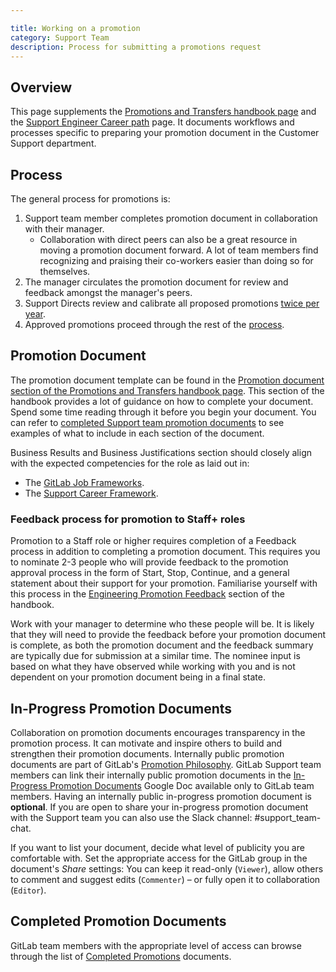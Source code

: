 ```yaml
---

title: Working on a promotion
category: Support Team
description: Process for submitting a promotions request
---
```




## Overview

This page supplements the [Promotions and Transfers handbook page](/handbook/people-group/promotions-transfers/)
and the [Support Engineer Career path](/handbook/support/support-engineer-career-path/#career-development-in-support) page. It documents workflows and processes specific to preparing your promotion document in the Customer Support department.

## Process

The general process for promotions is:

1. Support team member completes promotion document in collaboration with their
   manager.
   - Collaboration with direct peers can also be a great resource in moving a
     promotion document forward. A lot of team members find recognizing and
     praising their co-workers easier than doing so for themselves.
1. The manager circulates the promotion document for review and feedback
   amongst the manager's peers.
1. Support Directs review and calibrate all proposed promotions [twice per year](/handbook/people-group/promotions-transfers/#twice-per-year-promotion-calibration-process--timeline).
1. Approved promotions proceed through the rest of the [process](/handbook/people-group/promotions-transfers/#twice-per-year-promotion-calibration-process--timeline).

## Promotion Document

The promotion document template can be found in the
[Promotion document section of the Promotions and Transfers handbook page](/handbook/people-group/promotions-transfers/#promotion-document). This section of the handbook provides a lot of guidance on how to complete your document. Spend some time reading through it before you begin your document. You can refer to [completed Support team promotion documents](https://handbook.gitlab.com/handbook/support/workflows/team/promotions/#completed-promotion-documents) to see examples of what to include in each section of the document.

Business Results and Business Justifications section should closely align with
the expected competencies for the role as laid out in:

- The [GitLab Job Frameworks](/handbook/company/structure/#job-frameworks).
- The [Support Career Framework](/handbook/engineering/careers/matrix/support/).

### Feedback process for promotion to Staff+ roles

Promotion to a Staff role or higher requires completion of a Feedback process in addition to completing a promotion document.  This requires you to nominate 2-3 people who will provide feedback to the promotion approval process in the form of Start, Stop, Continue, and a general statement about their support for your promotion. Familiarise yourself with this process in the [Engineering Promotion Feedback](https://handbook.gitlab.com/handbook/people-group/promotions-transfers/#engineering-promotion-feedback-pilot) section of the handbook.

Work with your manager to determine who these people will be. It is likely that they will need to provide the feedback before your promotion document is complete, as both the promotion document and the feedback summary are typically due for submission at a similar time. The nominee input is based on what they have observed while working with you and is not dependent on your promotion document being in a final state.

## In-Progress Promotion Documents

Collaboration on promotion documents encourages transparency in the promotion process. It can
motivate and inspire others to build and strengthen their promotion documents. Internally
public promotion documents are part of GitLab's
[Promotion Philosophy](/handbook/people-group/promotions-transfers/#promotion-philosophy).
GitLab Support team members can link their internally
public promotion documents in the [In-Progress Promotion Documents](https://docs.google.com/document/d/1ECTvNgZD1j9BstQI08ei8B5KxzdO3fCOBMAFQrnDmQc/edit?usp=sharing) Google Doc available only to GitLab team members. Having an internally public in-progress promotion document is **optional**. If you are open to share your in-progress promotion document with the Support team you can also use the Slack channel: #support_team-chat.

If you want to list your document, decide what level of publicity you are comfortable with. Set the appropriate access for the GitLab group in the document's *Share* settings: You can keep it read-only (`Viewer`), allow others to comment and suggest edits (`Commenter`) – or fully open it to collaboration (`Editor`).

## Completed Promotion Documents

GitLab team members with the appropriate level of access can browse through the list of [Completed Promotions](https://docs.google.com/document/d/1A9hP1smFa0Z6upoljweg9KnxhwYPha1BZApIwRXICZY/edit?usp=sharing) documents.
